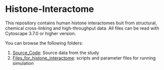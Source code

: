 # Histone-Interactome
This repository contains human histone interactomes buit from structural, chemical cross-linking and high-throughput data. All files can be read with Cytoscape 3.7.0 or higher version.

You can browse the following folders:
1. [Source_Code](Source_Code): Source data from the study
2. [Files_for_histone_interactome](Files_for_histone_interactome): scripts and parameter files for running simulation
